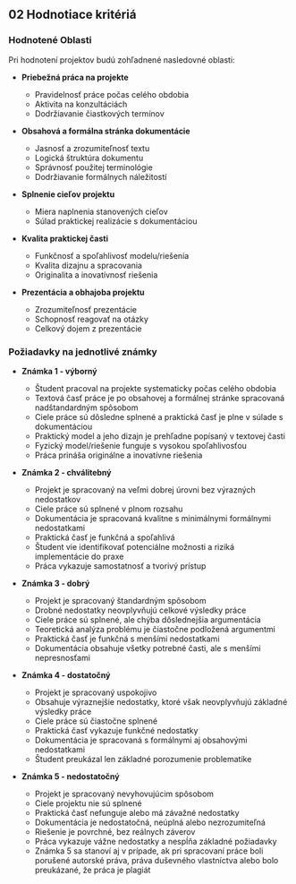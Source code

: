 ## 02 Hodnotiace kritériá

### Hodnotené Oblasti

Pri hodnotení projektov budú zohľadnené nasledovné oblasti:

* **Priebežná práca na projekte**
  * Pravidelnosť práce počas celého obdobia
  * Aktivita na konzultáciách
  * Dodržiavanie čiastkových termínov

* **Obsahová a formálna stránka dokumentácie**
  * Jasnosť a zrozumiteľnosť textu
  * Logická štruktúra dokumentu
  * Správnosť použitej terminológie
  * Dodržiavanie formálnych náležitostí

* **Splnenie cieľov projektu**
  * Miera naplnenia stanovených cieľov
  * Súlad praktickej realizácie s dokumentáciou

* **Kvalita praktickej časti**
  * Funkčnosť a spoľahlivosť modelu/riešenia
  * Kvalita dizajnu a spracovania
  * Originalita a inovatívnosť riešenia

* **Prezentácia a obhajoba projektu**
  * Zrozumiteľnosť prezentácie
  * Schopnosť reagovať na otázky
  * Celkový dojem z prezentácie

### Požiadavky na jednotlivé známky

* **Známka 1 - výborný**  
  
  * Študent pracoval na projekte systematicky počas celého obdobia  
  * Textová časť práce je po obsahovej a formálnej stránke spracovaná nadštandardným spôsobom  
  * Ciele práce sú dôsledne splnené a praktická časť je plne v súlade s dokumentáciou  
  * Praktický model a jeho dizajn je prehľadne popísaný v textovej časti  
  * Fyzický model/riešenie funguje s vysokou spoľahlivosťou  
  * Práca prináša originálne a inovatívne riešenia  

* **Známka 2 - chválitebný**  
  
  * Projekt je spracovaný na veľmi dobrej úrovni bez výrazných nedostatkov  
  * Ciele práce sú splnené v plnom rozsahu  
  * Dokumentácia je spracovaná kvalitne s minimálnymi formálnymi nedostatkami  
  * Praktická časť je funkčná a spoľahlivá  
  * Študent vie identifikovať potenciálne možnosti a riziká implementácie do praxe  
  * Práca vykazuje samostatnosť a tvorivý prístup  
  
* **Známka 3 - dobrý**  
  
  * Projekt je spracovaný štandardným spôsobom  
  * Drobné nedostatky neovplyvňujú celkové výsledky práce  
  * Ciele práce sú splnené, ale chýba dôslednejšia argumentácia  
  * Teoretická analýza problému je čiastočne podložená argumentmi  
  * Praktická časť je funkčná s menšími nedostatkami  
  * Dokumentácia obsahuje všetky potrebné časti, ale s menšími nepresnosťami  
  
* **Známka 4 - dostatočný**  
  
  * Projekt je spracovaný uspokojivo  
  * Obsahuje výraznejšie nedostatky, ktoré však neovplyvňujú základné výsledky práce  
  * Ciele práce sú čiastočne splnené  
  * Praktická časť vykazuje funkčné nedostatky  
  * Dokumentácia je spracovaná s formálnymi aj obsahovými nedostatkami  
  * Študent preukázal len základné porozumenie problematike  
  
* **Známka 5 - nedostatočný**  
  
  * Projekt je spracovaný nevyhovujúcim spôsobom  
  * Ciele projektu nie sú splnené  
  * Praktická časť nefunguje alebo má závažné nedostatky  
  * Dokumentácia je nedostatočná, neúplná alebo nezrozumiteľná  
  * Riešenie je povrchné, bez reálnych záverov  
  * Práca vykazuje vážne nedostatky a nespĺňa základné požiadavky  
  * Známka 5 sa stanoví aj v prípade, ak pri spracovaní práce boli porušené autorské práva, práva duševného vlastníctva alebo bolo preukázané, že práca je plagiát  
 
